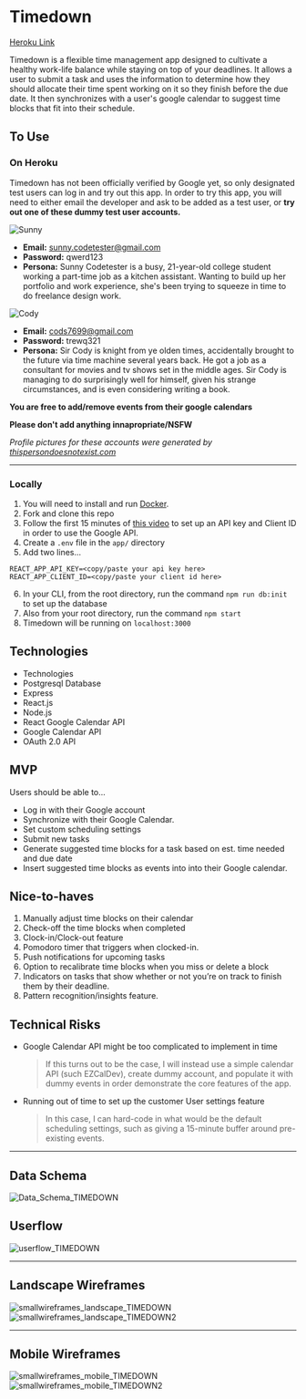 # Timedown

[Heroku Link](https://sb-timedown.herokuapp.com/)

Timedown is a flexible time management app designed to cultivate a healthy work-life balance while staying on top of your deadlines. It allows a user to submit a task and uses the information to determine how they should allocate their time spent working on it so they finish before the due date. It then synchronizes with a user's google calendar to suggest time blocks that fit into their schedule. 

## To Use 

### On Heroku
Timedown has not been officially verified by Google yet, so only designated test users can log in and try out this app. 
In order to try this app, you will need to either email the developer and ask to be added as a test user, or **try out one of these dummy test user accounts.**

![Sunny](https://lh3.googleusercontent.com/a-/AOh14Ghc3aZ3QNJXczLbp0HrOZR_4vkRJW2hW9sz2xi_=s96-c)
 -   **Email:** sunny.codetester@gmail.com
 -   **Password:** qwerd123
 -   **Persona:** Sunny Codetester is a busy, 21-year-old college student working a part-time job as a kitchen assistant. Wanting to build up her portfolio and work experience, she's been trying to squeeze in time to do freelance design work.

![Cody](https://lh3.googleusercontent.com/a-/AOh14GhFm6Uu2vvG1KoQqKbIBSxhf5PCTmvopo-ZHApo=s96-c)
 -   **Email:** cods7699@gmail.com
 -   **Password:** trewq321
 -   **Persona:** Sir Cody is knight from ye olden times, accidentally brought to the future via time machine several years back. He got a job as a consultant for movies and tv shows set in the middle ages. Sir Cody is managing to do surprisingly well for himself, given his strange circumstances, and is even considering writing a book.
   
**You are free to add/remove events from their google calendars**

**Please don't add anything innapropriate/NSFW**

*Profile pictures for these accounts were generated by [thispersondoesnotexist.com](https://thispersondoesnotexist.com/)*

---

### Locally
1. You will need to install and run [Docker](https://www.docker.com/?utm_source=google&utm_medium=cpc&utm_campaign=dockerhomepage&utm_content=namer&utm_term=dockerhomepage&utm_budget=growth&gclid=Cj0KCQjwna2FBhDPARIsACAEc_XLdggQ2swXvSxtB7aRugYq_aCHKQaTTA_d04oO00wfe2EGyKnsa4saAndkEALw_wcB).
2. Fork and clone this repo
3. Follow the first 15 minutes of [this video](https://www.youtube.com/watch?v=zrLf4KMs71E) to set up an API key and Client ID in order to use the Google API.
4. Create a `.env` file in the `app/` directory
5. Add two lines... 
```
REACT_APP_API_KEY=<copy/paste your api key here>
REACT_APP_CLIENT_ID=<copy/paste your client id here>
```
6. In your CLI, from the root directory, run the command `npm run db:init` to set up the database
7. Also from your root directory, run the command `npm start`
8. Timedown will be running on `localhost:3000`

## Technologies
- Technologies
- Postgresql Database
- Express
- React.js
- Node.js
- React Google Calendar API
- Google Calendar API
- OAuth 2.0 API

## MVP
Users should be able to...
- Log in with their Google account
- Synchronize with their Google Calendar.
- Set custom scheduling settings
- Submit new tasks
- Generate suggested time blocks for a task based on est. time needed and due date
- Insert suggested time blocks as events into into their Google calendar.


## Nice-to-haves
1. Manually adjust time blocks on their calendar
2. Check-off the time blocks when completed
3. Clock-in/Clock-out feature
4. Pomodoro timer that triggers when clocked-in.
5. Push notifications for upcoming tasks
6. Option to recalibrate time blocks when you miss or delete a block
7. Indicators on tasks that show whether or not you’re on track to finish them by their deadline.
8. Pattern recognition/insights feature.

## Technical Risks
- Google Calendar API might be too complicated to implement in time
    > If this turns out to be the case, I will instead use a simple calendar API (such EZCalDev), create dummy account, and populate it with dummy events in order demonstrate the core features of the app.
- Running out of time to set up the customer User settings feature
    > In this case, I can hard-code in what would be the default scheduling settings, such as giving a 15-minute buffer around pre-existing events.
   
---

## Data Schema

![Data_Schema_TIMEDOWN](https://user-images.githubusercontent.com/76143251/115933182-31c9b980-a443-11eb-85f0-5dc30ce9d617.png)

## Userflow

![userflow_TIMEDOWN](https://user-images.githubusercontent.com/76143251/115935412-f67db980-a447-11eb-8b7e-88c015b69f03.png)

---
## Landscape Wireframes

![smallwireframes_landscape_TIMEDOWN](https://user-images.githubusercontent.com/76143251/119388298-f3602e00-bc7e-11eb-8647-b97ad7599c13.png)
![smallwireframes_landscape_TIMEDOWN2](https://user-images.githubusercontent.com/76143251/119388301-f3f8c480-bc7e-11eb-990d-ecb1300cc490.png)

---
## Mobile Wireframes

![smallwireframes_mobile_TIMEDOWN](https://user-images.githubusercontent.com/76143251/119388328-fce99600-bc7e-11eb-9b29-ee3cd2a9476d.png)
![smallwireframes_mobile_TIMEDOWN2](https://user-images.githubusercontent.com/76143251/119388332-fd822c80-bc7e-11eb-9aeb-16a104dfab19.png)


